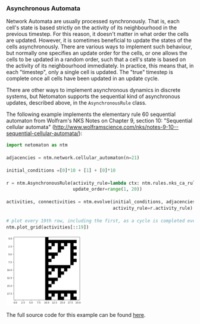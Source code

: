 ### Asynchronous Automata

Network Automata are usually processed synchronously. That is, each cell's
state is based strictly on the activity of its neighbourhood in the previous
timestep. For this reason, it doesn't matter in what order the cells are
updated. However, it is sometimes beneficial to update the states of the
cells asynchronously. There are various ways to implement such behaviour,
but normally one specifies an update order for the cells, or one allows the
cells to be updated in a random order, such that a cell's state is based
on the activity of its neighbourhood immediately. In practice, this means
that, in each "timestep", only a single cell is updated. The "true" timestep
is complete once all cells have been updated in an update cycle.

There are other ways to implement asynchronous dynamics in discrete
systems, but Netomaton supports the sequential kind of asynchronous updates,
described above, in the `AsynchronousRule` class.

The following example implements the elementary rule 60 sequential
automaton from Wolfram's NKS Notes on Chapter 9, section 10:
"Sequential cellular automata" (http://www.wolframscience.com/nks/notes-9-10--sequential-cellular-automata/):

```python
import netomaton as ntm

adjacencies = ntm.network.cellular_automaton(n=21)

initial_conditions =[0]*10 + [1] + [0]*10

r = ntm.AsynchronousRule(activity_rule=lambda ctx: ntm.rules.nks_ca_rule(ctx, 60),
                         update_order=range(1, 20))

activities, connectivities = ntm.evolve(initial_conditions, adjacencies, timesteps=19*20,
                                        activity_rule=r.activity_rule)

# plot every 19th row, including the first, as a cycle is completed every 19 rows
ntm.plot_grid(activities[::19])
```
<img src="../../resources/rule60async.png" width="40%"/>

The full source code for this example can be found [here](asynchronous_automata_demo.py).
